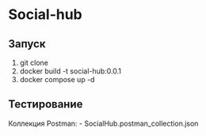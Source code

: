 # Social-hub

## Запуск


1. git clone
2. docker build -t social-hub:0.0.1
3. docker compose up -d


## Тестирование

Коллекция Postman:
    - SocialHub.postman_collection.json
